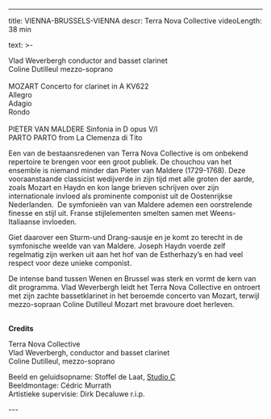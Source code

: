 
---
title: VIENNA-BRUSSELS-VIENNA
descr: Terra Nova Collective
videoLength: 38 min

text: >-
  <p>Vlad Weverbergh conductor and basset clarinet <br>Coline Dutilleul mezzo-soprano &nbsp; &nbsp; &nbsp; &nbsp;<br><br>MOZART Concerto for clarinet in A KV622 &nbsp; &nbsp; &nbsp; &nbsp; &nbsp; &nbsp; &nbsp; &nbsp;<br> Allegro &nbsp; &nbsp; &nbsp; &nbsp; &nbsp; &nbsp; &nbsp; &nbsp;<br> Adagio &nbsp; &nbsp; &nbsp; &nbsp; &nbsp; &nbsp; &nbsp; &nbsp;<br> Rondo &nbsp; &nbsp; &nbsp; &nbsp;<br>‍<br>PIETER VAN MALDERE Sinfonia in D opus V/I &nbsp; &nbsp; &nbsp; &nbsp;<br>PARTO PARTO from La Clemenza di Tito </p><p>Een van de bestaansredenen van Terra Nova Collective is om onbekend repertoire te brengen voor een groot publiek. De chouchou van het ensemble is niemand minder dan Pieter van Maldere (1729-1768). Deze vooraanstaande classicist wedijverde in zijn tijd met alle groten der aarde, zoals Mozart en Haydn en kon lange brieven schrijven over zijn internationale invloed als prominente componist uit de Oostenrijkse Nederlanden. &nbsp;De symfonieën van van Maldere ademen een oorstrelende finesse en stijl uit. Franse stijlelementen smelten samen met Weens-Italiaanse invloeden. &nbsp;</p><p>Giet daarover een Sturm-und Drang-sausje en je komt zo terecht in de symfonische weelde van van Maldere. Joseph Haydn voerde zelf regelmatig zijn werken uit aan het hof van de Estherhazy’s en had veel respect voor deze unieke componist. &nbsp;</p><p>De intense band tussen Wenen en Brussel was sterk en vormt de kern van dit programma. Vlad Weverbergh leidt het Terra Nova Collective en ontroert met zijn zachte bassetklarinet in het beroemde concerto van Mozart, terwijl mezzo-sopraan Coline Dutilleul Mozart met bravoure doet herleven.<br>‍</p><p><strong>Credits</strong></p><p>Terra Nova Collective <br>Vlad Weverbergh, conductor and basset clarinet<br>Coline Dutilleul, mezzo-soprano</p><p>Beeld en geluidsopname: Stoffel de Laat, <a href="http://www.studioc.be" target="_blank">Studio C </a><br>Beeldmontage: Cédric Murrath<br>Artistieke supervisie: Dirk Decaluwe r.i.p.</p>
---
